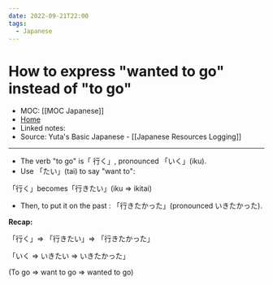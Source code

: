 ```yaml
---
date: 2022-09-21T22:00
tags:
  - Japanese
---
```

# How to express "wanted to go" instead of "to go"
- MOC: [[MOC Japanese]]
- [Home](https://misudashi.ga/)
- Linked notes: 
- Source: Yuta's Basic Japanese - [[Japanese Resources Logging]]
----------
- The verb "to go" is「 行く」, pronounced 「いく」(iku).
- Use 「たい」(tai) to say "want to":

「行く」becomes「行きたい」(iku => ikitai)

- Then, to put it on the past : 「行きたかった」(pronounced いきたかった).

**Recap:** 

「行く」=> 「行きたい」=> 「行きたかった」

「いく => いきたい => いきたかった」

(To go => want to go => wanted to go)



